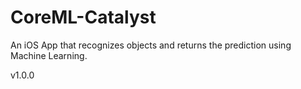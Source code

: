 # CoreML-Catalyst
An iOS App that recognizes objects and returns the prediction using Machine Learning. 

v1.0.0
